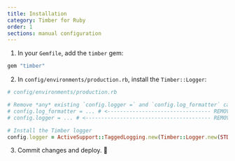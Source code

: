 ```yaml
---
title: Installation
category: Timber for Ruby
order: 1
sections: manual configuration
---
```


1. In your `Gemfile`, add the `timber` gem:

  ```ruby
  gem "timber"
  ```

2. In `config/environments/production.rb`, install the `Timber::Logger`:

  ```ruby
  # config/environments/production.rb

  # Remove *any* existing `config.logger =` and `config.log_formatter` calls!
  # config.log_formatter = ... # <--------------------------------- REMOVE ME
  # config.logger = ... # <---------------------------------------- REMOVE ME

  # Install the Timber logger
  config.logger = ActiveSupport::TaggedLogging.new(Timber::Logger.new(STDOUT))
  ```

3. Commit changes and deploy. 🚀